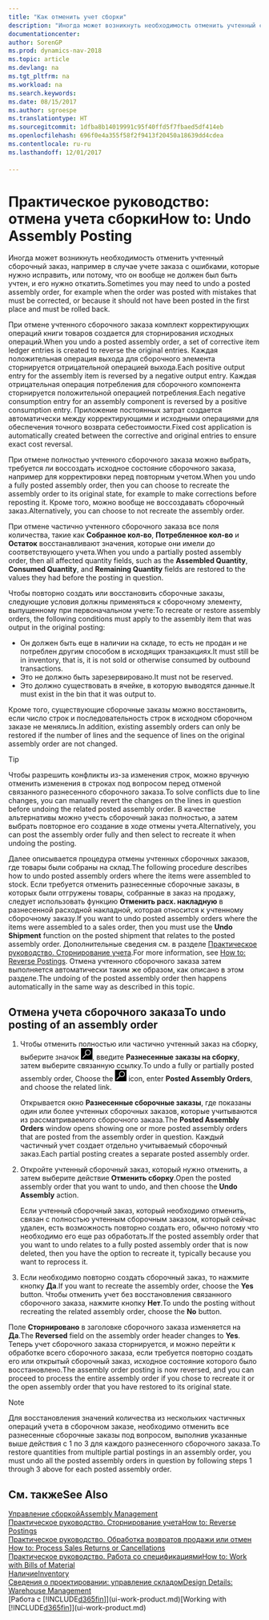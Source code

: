 ```yaml
---
title: "Как отменить учет сборки"
description: "Иногда может возникнуть необходимость отменить учтенный сборочный заказ, например в случае учете заказа с ошибками, которые нужно исправить, или потому, что он вообще не должен был быть учтен, и его нужно откатить."
documentationcenter: 
author: SorenGP
ms.prod: dynamics-nav-2018
ms.topic: article
ms.devlang: na
ms.tgt_pltfrm: na
ms.workload: na
ms.search.keywords: 
ms.date: 08/15/2017
ms.author: sgroespe
ms.translationtype: HT
ms.sourcegitcommit: 1dfba8b14019991c95f40ffd5f7fbaed5df414eb
ms.openlocfilehash: 696f0e4a355f58f2f9413f20450a18639dd4cdea
ms.contentlocale: ru-ru
ms.lasthandoff: 12/01/2017

---
```

# <a name="how-to-undo-assembly-posting"></a><span data-ttu-id="6920b-103">Практическое руководство: отмена учета сборки</span><span class="sxs-lookup"><span data-stu-id="6920b-103">How to: Undo Assembly Posting</span></span>
<span data-ttu-id="6920b-104">Иногда может возникнуть необходимость отменить учтенный сборочный заказ, например в случае учете заказа с ошибками, которые нужно исправить, или потому, что он вообще не должен был быть учтен, и его нужно откатить.</span><span class="sxs-lookup"><span data-stu-id="6920b-104">Sometimes you may need to undo a posted assembly order, for example when the order was posted with mistakes that must be corrected, or because it should not have been posted in the first place and must be rolled back.</span></span>

<span data-ttu-id="6920b-105">При отмене учтенного сборочного заказа комплект корректирующих операций книги товаров создается для сторнирования исходных операций.</span><span class="sxs-lookup"><span data-stu-id="6920b-105">When you undo a posted assembly order, a set of corrective item ledger entries is created to reverse the original entries.</span></span> <span data-ttu-id="6920b-106">Каждая положительная операция выхода для сборочного элемента сторнируется отрицательной операцией выхода.</span><span class="sxs-lookup"><span data-stu-id="6920b-106">Each positive output entry for the assembly item is reversed by a negative output entry.</span></span> <span data-ttu-id="6920b-107">Каждая отрицательная операция потребления для сборочного компонента сторнируется положительной операцией потребления.</span><span class="sxs-lookup"><span data-stu-id="6920b-107">Each negative consumption entry for an assembly component is reversed by a positive consumption entry.</span></span> <span data-ttu-id="6920b-108">Приложение постоянных затрат создается автоматически между корректирующими и исходными операциями для обеспечения точного возврата себестоимости.</span><span class="sxs-lookup"><span data-stu-id="6920b-108">Fixed cost application is automatically created between the corrective and original entries to ensure exact cost reversal.</span></span>  

<span data-ttu-id="6920b-109">При отмене полностью учтенного сборочного заказа можно выбрать, требуется ли воссоздать исходное состояние сборочного заказа, например для корректировки перед повторным учетом.</span><span class="sxs-lookup"><span data-stu-id="6920b-109">When you undo a fully posted assembly order, then you can choose to recreate the assembly order to its original state, for example to make corrections before reposting it.</span></span> <span data-ttu-id="6920b-110">Кроме того, можно вообще не воссоздавать сборочный заказ.</span><span class="sxs-lookup"><span data-stu-id="6920b-110">Alternatively, you can choose to not recreate the assembly order.</span></span>  

<span data-ttu-id="6920b-111">При отмене частично учтенного сборочного заказа все поля количества, такие как **Собранное кол-во**, **Потребленное кол-во** и **Остаток** восстанавливают значения, которые они имели до соответствующего учета.</span><span class="sxs-lookup"><span data-stu-id="6920b-111">When you undo a partially posted assembly order, then all affected quantity fields, such as the **Assembled Quantity**, **Consumed Quantity**, and **Remaining Quantity** fields are restored to the values they had before the posting in question.</span></span>  

<span data-ttu-id="6920b-112">Чтобы повторно создать или восстановить сборочные заказы, следующие условия должны применяться к сборочному элементу, выпущенному при первоначальном учете:</span><span class="sxs-lookup"><span data-stu-id="6920b-112">To recreate or restore assembly orders, the following conditions must apply to the assembly item that was output in the original posting:</span></span>  

-   <span data-ttu-id="6920b-113">Он должен быть еще в наличии на складе, то есть не продан и не потреблен другим способом в исходящих транзакциях.</span><span class="sxs-lookup"><span data-stu-id="6920b-113">It must still be in inventory, that is, it is not sold or otherwise consumed by outbound transactions.</span></span>  
-   <span data-ttu-id="6920b-114">Это не должно быть зарезервировано.</span><span class="sxs-lookup"><span data-stu-id="6920b-114">It must not be reserved.</span></span>  
-   <span data-ttu-id="6920b-115">Это должно существовать в ячейке, в которую выводятся данные.</span><span class="sxs-lookup"><span data-stu-id="6920b-115">It must exist in the bin that it was output to.</span></span>  

<span data-ttu-id="6920b-116">Кроме того, существующие сборочные заказы можно восстановить, если число строк и последовательность строк в исходном сборочном заказе не менялись.</span><span class="sxs-lookup"><span data-stu-id="6920b-116">In addition, existing assembly orders can only be restored if the number of lines and the sequence of lines on the original assembly order are not changed.</span></span>  

> [!TIP]  
>  <span data-ttu-id="6920b-117">Чтобы разрешить конфликты из-за изменения строк, можно вручную отменить изменения в строках под вопросом перед отменой связанного разнесенного сборочного заказа.</span><span class="sxs-lookup"><span data-stu-id="6920b-117">To solve conflicts due to line changes, you can manually revert the changes on the lines in question before undoing the related posted assembly order.</span></span> <span data-ttu-id="6920b-118">В качестве альтернативы можно учесть сборочный заказ полностью, а затем выбрать повторное его создание в ходе отмены учета.</span><span class="sxs-lookup"><span data-stu-id="6920b-118">Alternatively, you can post the assembly order fully and then select to recreate it when undoing the posting.</span></span>  

<span data-ttu-id="6920b-119">Далее описывается процедура отмены учтенных сборочных заказов, где товары были собраны на склад.</span><span class="sxs-lookup"><span data-stu-id="6920b-119">The following procedure describes how to undo posted assembly orders where the items were assembled to stock.</span></span> <span data-ttu-id="6920b-120">Если требуется отменить разнесенные сборочные заказы, в которых были отгружены товары, собранные в заказ на продажу, следует использовать функцию **Отменить расх. накладную** в разнесенной расходной накладной, которая относится к учтенному сборочному заказу.</span><span class="sxs-lookup"><span data-stu-id="6920b-120">If you want to undo posted assembly orders where the items were assembled to a sales order, then you must use the **Undo Shipment** function on the posted shipment that relates to the posted assembly order.</span></span> <span data-ttu-id="6920b-121">Дополнительные сведения см. в разделе [Практическое руководство. Сторнирование учета](finance-how-reverse-journal-posting.md).</span><span class="sxs-lookup"><span data-stu-id="6920b-121">For more information, see [How to: Reverse Postings](finance-how-reverse-journal-posting.md).</span></span> <span data-ttu-id="6920b-122">Отмена учтенного сборочного заказа затем выполняется автоматически таким же образом, как описано в этом разделе.</span><span class="sxs-lookup"><span data-stu-id="6920b-122">The undoing of the posted assembly order then happens automatically in the same way as described in this topic.</span></span>  

## <a name="to-undo-posting-of-an-assembly-order"></a><span data-ttu-id="6920b-123">Отмена учета сборочного заказа</span><span class="sxs-lookup"><span data-stu-id="6920b-123">To undo posting of an assembly order</span></span>  
1.  <span data-ttu-id="6920b-124">Чтобы отменить полностью или частично учтенный заказ на сборку, выберите значок ![Поиск страницы или отчета](media/ui-search/search_small.png "значок поиска страницы или отчета"), введите **Разнесенные заказы на сборку**, затем выберите связанную ссылку.</span><span class="sxs-lookup"><span data-stu-id="6920b-124">To undo a fully or partially posted assembly order, Choose the ![Search for Page or Report](media/ui-search/search_small.png "Search for Page or Report icon") icon, enter **Posted Assembly Orders**, and choose the related link.</span></span>  

    <span data-ttu-id="6920b-125">Открывается окно **Разнесенные сборочные заказы**, где показаны один или более учтенных сборочных заказов, которые учитываются из рассматриваемого сборочного заказа.</span><span class="sxs-lookup"><span data-stu-id="6920b-125">The **Posted Assembly Orders** window opens showing one or more posted assembly orders that are posted from the assembly order in question.</span></span> <span data-ttu-id="6920b-126">Каждый частичный учет создает отдельно учитываемый сборочный заказ.</span><span class="sxs-lookup"><span data-stu-id="6920b-126">Each partial posting creates a separate posted assembly order.</span></span>  
2.  <span data-ttu-id="6920b-127">Откройте учтенный сборочный заказ, который нужно отменить, а затем выберите действие **Отменить сборку**.</span><span class="sxs-lookup"><span data-stu-id="6920b-127">Open the posted assembly order that you want to undo, and then choose the **Undo Assembly** action.</span></span>  

    <span data-ttu-id="6920b-128">Если учтенный сборочный заказ, который необходимо отменить, связан с полностью учтенным сборочным заказом, который сейчас удален, есть возможность повторно создать его, обычно потому что необходимо его еще раз обработать.</span><span class="sxs-lookup"><span data-stu-id="6920b-128">If the posted assembly order that you want to undo relates to a fully posted assembly order that is now deleted, then you have the option to recreate it, typically because you want to reprocess it.</span></span>  
3.  <span data-ttu-id="6920b-129">Если необходимо повторно создать сборочный заказ, то нажмите кнопку **Да**.</span><span class="sxs-lookup"><span data-stu-id="6920b-129">If you want to recreate the assembly order, choose the **Yes** button.</span></span> <span data-ttu-id="6920b-130">Чтобы отменить учет без восстановления связанного сборочного заказа, нажмите кнопку **Нет**.</span><span class="sxs-lookup"><span data-stu-id="6920b-130">To undo the posting without recreating the related assembly order, choose the **No** button.</span></span>  

<span data-ttu-id="6920b-131">Поле **Сторнировано** в заголовке сборочного заказа изменяется на **Да**.</span><span class="sxs-lookup"><span data-stu-id="6920b-131">The **Reversed** field on the assembly order header changes to **Yes**.</span></span> <span data-ttu-id="6920b-132">Теперь учет сборочного заказа сторнируется, и можно перейти к обработке всего сборочного заказа, если требуется повторно создать его или открытый сборочный заказ, исходное состояние которого было восстановлено.</span><span class="sxs-lookup"><span data-stu-id="6920b-132">The assembly order posting is now reversed, and you can proceed to process the entire assembly order if you chose to recreate it or the open assembly order that you have restored to its original state.</span></span>  

> [!NOTE]  
>  <span data-ttu-id="6920b-133">Для восстановления значений количества из нескольких частичных операций учета в сборочном заказе, необходимо отменить все разнесенные сборочные заказы под вопросом, выполнив указанные выше действия с 1 по 3 для каждого разнесенного сборочного заказа.</span><span class="sxs-lookup"><span data-stu-id="6920b-133">To restore quantities from multiple partial postings in an assembly order, you must undo all the posted assembly orders in question by following steps 1 through 3 above for each posted assembly order.</span></span>  

## <a name="see-also"></a><span data-ttu-id="6920b-134">См. также</span><span class="sxs-lookup"><span data-stu-id="6920b-134">See Also</span></span>  
[<span data-ttu-id="6920b-135">Управление сборкой</span><span class="sxs-lookup"><span data-stu-id="6920b-135">Assembly Management</span></span>](assembly-assemble-items.md)  
[<span data-ttu-id="6920b-136">Практическое руководство. Сторнирование учета</span><span class="sxs-lookup"><span data-stu-id="6920b-136">How to: Reverse Postings</span></span>](finance-how-reverse-journal-posting.md)  
<span data-ttu-id="6920b-137">[Практическое руководство. Обработка возвратов продажи или отмен](sales-how-process-sales-returns-cancellations.md)  </span><span class="sxs-lookup"><span data-stu-id="6920b-137">[How to: Process Sales Returns or Cancellations](sales-how-process-sales-returns-cancellations.md)  </span></span>  
[<span data-ttu-id="6920b-138">Практическое руководство. Работа со спецификациями</span><span class="sxs-lookup"><span data-stu-id="6920b-138">How to: Work with Bills of Material</span></span>](inventory-how-work-BOMs.md)  
[<span data-ttu-id="6920b-139">Наличие</span><span class="sxs-lookup"><span data-stu-id="6920b-139">Inventory</span></span>](inventory-manage-inventory.md)  
[<span data-ttu-id="6920b-140">Сведения о проектировании: управление складом</span><span class="sxs-lookup"><span data-stu-id="6920b-140">Design Details: Warehouse Management</span></span>](design-details-warehouse-management.md)  
<span data-ttu-id="6920b-141">[Работа с [!INCLUDE[d365fin](includes/d365fin_md.md)]](ui-work-product.md)</span><span class="sxs-lookup"><span data-stu-id="6920b-141">[Working with [!INCLUDE[d365fin](includes/d365fin_md.md)]](ui-work-product.md)</span></span>

